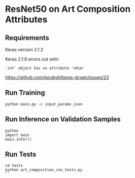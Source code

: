 # ResNet50 on Art Composition Attributes

## Requirements
Keras version 2.1.2

Keras 2.1.6 errors out with:
```
'int' object has no attribute 'ndim'
```
https://github.com/jacobgil/keras-dcgan/issues/23

## Run Training
```
python main.py -c input_params.json
```

## Run Inference on Validation Samples
```
python
import main
main.infer()
```

## Run Tests
```
cd tests
python art_composition_cnn_tests.py
``